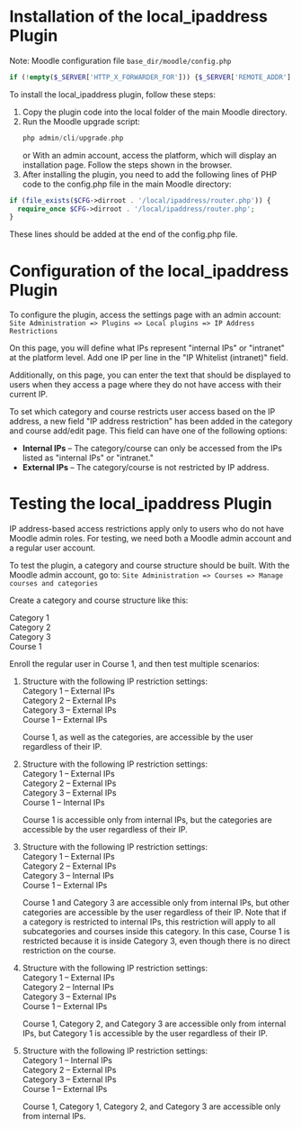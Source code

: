 # Installation of the local_ipaddress Plugin

Note: Moodle configuration file `base_dir/moodle/config.php`
```php 
if (!empty($_SERVER['HTTP_X_FORWARDER_FOR'])) {$_SERVER['REMOTE_ADDR'] = $_SERVER['HTTP_X_FORWARDER_FOR'];} 
```

To install the local_ipaddress plugin, follow these steps:
1. Copy the plugin code into the local folder of the main Moodle directory.
2. Run the Moodle upgrade script:
   ```php
   php admin/cli/upgrade.php
   ```
   or
   With an admin account, access the platform, which will display an installation page. Follow the steps shown in the browser.
3. After installing the plugin, you need to add the following lines of PHP code to the config.php file in the main Moodle directory:

```php
if (file_exists($CFG->dirroot . '/local/ipaddress/router.php')) {
  require_once $CFG->dirroot . '/local/ipaddress/router.php';
}
```

These lines should be added at the end of the config.php file.

# Configuration of the local_ipaddress Plugin

To configure the plugin, access the settings page with an admin account: `Site Administration => Plugins => Local plugins => IP Address Restrictions`

On this page, you will define what IPs represent "internal IPs" or "intranet" at the platform level. Add one IP per line in the "IP Whitelist (intranet)" field.

Additionally, on this page, you can enter the text that should be displayed to users when they access a page where they do not have access with their current IP.

To set which category and course restricts user access based on the IP address, a new field "IP address restriction" has been added in the category and course add/edit page. This field can have one of the following options:
- **Internal IPs** – The category/course can only be accessed from the IPs listed as "internal IPs" or "intranet."
- **External IPs** – The category/course is not restricted by IP address.

# Testing the local_ipaddress Plugin

IP address-based access restrictions apply only to users who do not have Moodle admin roles. For testing, we need both a Moodle admin account and a regular user account.

To test the plugin, a category and course structure should be built.
With the Moodle admin account, go to: `Site Administration => Courses => Manage courses and categories`

Create a category and course structure like this:

Category 1  
  Category 2  
    Category 3  
      Course 1  

Enroll the regular user in Course 1, and then test multiple scenarios:

1. Structure with the following IP restriction settings:  
   Category 1 – External IPs  
   Category 2 – External IPs  
   Category 3 – External IPs  
     Course 1 – External IPs

   Course 1, as well as the categories, are accessible by the user regardless of their IP.

2. Structure with the following IP restriction settings:  
   Category 1 – External IPs  
   Category 2 – External IPs  
   Category 3 – External IPs  
     Course 1 – Internal IPs

   Course 1 is accessible only from internal IPs, but the categories are accessible by the user regardless of their IP.

3. Structure with the following IP restriction settings:  
   Category 1 – External IPs  
   Category 2 – External IPs  
   Category 3 – Internal IPs  
     Course 1 – External IPs

   Course 1 and Category 3 are accessible only from internal IPs, but other categories are accessible by the user regardless of their IP. Note that if a category is restricted to internal IPs, this restriction will apply to all subcategories and courses inside this category. In this case, Course 1 is restricted because it is inside Category 3, even though there is no direct restriction on the course.

4. Structure with the following IP restriction settings:  
   Category 1 – External IPs  
   Category 2 – Internal IPs  
   Category 3 – External IPs  
     Course 1 – External IPs

   Course 1, Category 2, and Category 3 are accessible only from internal IPs, but Category 1 is accessible by the user regardless of their IP.

5. Structure with the following IP restriction settings:  
   Category 1 – Internal IPs  
   Category 2 – External IPs  
   Category 3 – External IPs  
     Course 1 – External IPs

   Course 1, Category 1, Category 2, and Category 3 are accessible only from internal IPs.
